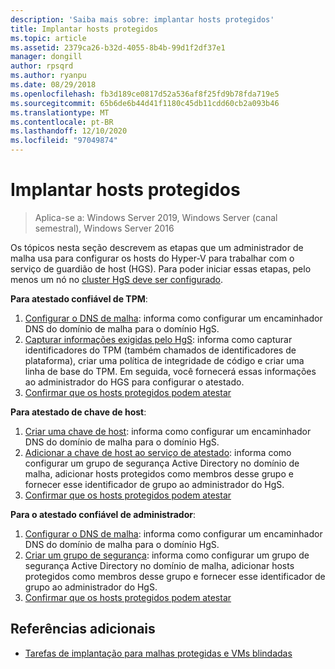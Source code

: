 ```yaml
---
description: 'Saiba mais sobre: implantar hosts protegidos'
title: Implantar hosts protegidos
ms.topic: article
ms.assetid: 2379ca26-b32d-4055-8b4b-99d1f2df37e1
manager: dongill
author: rpsqrd
ms.author: ryanpu
ms.date: 08/29/2018
ms.openlocfilehash: fb3d189ce0817d52a536af8f25fd9b78fda719e5
ms.sourcegitcommit: 65b6de6b44d41f1180c45db11cdd60cb2a093b46
ms.translationtype: MT
ms.contentlocale: pt-BR
ms.lasthandoff: 12/10/2020
ms.locfileid: "97049874"
---
```

# <a name="deploy-guarded-hosts"></a>Implantar hosts protegidos

>Aplica-se a: Windows Server 2019, Windows Server (canal semestral), Windows Server 2016

Os tópicos nesta seção descrevem as etapas que um administrador de malha usa para configurar os hosts do Hyper-V para trabalhar com o serviço de guardião de host (HGS). Para poder iniciar essas etapas, pelo menos um nó no [cluster HgS deve ser configurado](guarded-fabric-setting-up-the-host-guardian-service-hgs.md).

**Para atestado confiável de TPM**:
1. [Configurar o DNS de malha](guarded-fabric-configuring-fabric-dns.md): informa como configurar um encaminhador DNS do domínio de malha para o domínio HgS.
2. [Capturar informações exigidas pelo HgS](guarded-fabric-tpm-trusted-attestation-capturing-hardware.md): informa como capturar identificadores do TPM (também chamados de identificadores de plataforma), criar uma política de integridade de código e criar uma linha de base do TPM. Em seguida, você fornecerá essas informações ao administrador do HGS para configurar o atestado.
3. [Confirmar que os hosts protegidos podem atestar](guarded-fabric-confirm-hosts-can-attest-successfully.md)

**Para atestado de chave de host**:
1. [Criar uma chave de host](guarded-fabric-create-host-key.md#create-a-host-key): informa como configurar um encaminhador DNS do domínio de malha para o domínio HgS.
2. [Adicionar a chave de host ao serviço de atestado](guarded-fabric-create-host-key.md#add-the-host-key-to-the-attestation-service): informa como configurar um grupo de segurança Active Directory no domínio de malha, adicionar hosts protegidos como membros desse grupo e fornecer esse identificador de grupo ao administrador do HgS.
3. [Confirmar que os hosts protegidos podem atestar](guarded-fabric-confirm-hosts-can-attest-successfully.md)


**Para o atestado confiável de administrador**:
1. [Configurar o DNS de malha](guarded-fabric-configuring-fabric-dns.md): informa como configurar um encaminhador DNS do domínio de malha para o domínio HgS.
2. [Criar um grupo de segurança](guarded-fabric-admin-trusted-attestation-creating-a-security-group.md): informa como configurar um grupo de segurança Active Directory no domínio de malha, adicionar hosts protegidos como membros desse grupo e fornecer esse identificador de grupo ao administrador do HgS.
3. [Confirmar que os hosts protegidos podem atestar](guarded-fabric-confirm-hosts-can-attest-successfully.md)


## <a name="additional-references"></a>Referências adicionais

- [Tarefas de implantação para malhas protegidas e VMs blindadas](guarded-fabric-deploying-hgs-overview.md#deployment-tasks-for-guarded-fabrics-and-shielded-vms)

